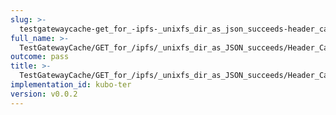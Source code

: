 ```yaml
---
slug: >-
  testgatewaycache-get_for_-ipfs-_unixfs_dir_as_json_succeeds-header_cache-control
full_name: >-
  TestGatewayCache/GET_for_/ipfs/_unixfs_dir_as_JSON_succeeds/Header_Cache-Control
outcome: pass
title: >-
  TestGatewayCache/GET_for_/ipfs/_unixfs_dir_as_JSON_succeeds/Header_Cache-Control
implementation_id: kubo-ter
version: v0.0.2
---
```


